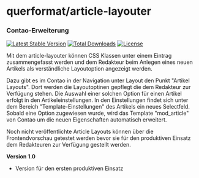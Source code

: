 # querformat/article-layouter
### Contao-Erweiterung
[![Latest Stable Version](https://poser.pugx.org/querformat/article-layouter/v/stable)](https://packagist.org/packages/querformat/article-layouter)
[![Total Downloads](https://poser.pugx.org/querformat/article-layouter/downloads)](https://packagist.org/packages/querformat/article-layouter)
[![License](https://poser.pugx.org/querformat/article-layouter/license)](https://packagist.org/packages/querformat/article-layouter)

Mit dem article-layouter können CSS Klassen unter einem Eintrag zusammengefasst werden und dem Redakteur beim Anlegen eines neuen Artikels als verständliche Layoutoption angezeigt werden.

Dazu gibt es im Contao in der Navigation unter Layout den Punkt "Artikel Layouts". Dort werden die Layoutoptinen gepflegt die dem Redakteur zur Verfügung stehen. Die Auswahl einer solchen Option für einen Artikel erfolgt in den Artikeleinstellungen. In den Einstellungen findet sich unter dem Bereich "Template-Einstellungen" des Artikels ein neues Selectfeld. Sobald eine Option zugewiesen wurde, wird das Template "mod_article" von Contao um die neuen Eigenschaften automatisch erweitert.

Noch nicht veröffentlichte Article Layouts können über die Frontendvorschau getestet werden bevor sie für den produktiven Einsatz dem Redakteuren zur Verfügung gestellt werden.

**Version 1.0**
- Version für den ersten produktiven Einsatz
